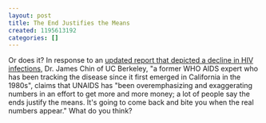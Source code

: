```yaml
---
layout: post
title: The End Justifies the Means
created: 1195613192
categories: []
---
```

Or does it? In response to an <a href="http://www.latimes.com/news/science/la-sci-aids20nov20,0,4239134.story?page=1&coll=la-home-center" rel="external">updated report that depicted a decline in HIV infections</a>, Dr. James Chin of UC Berkeley, "a former WHO AIDS expert who has been tracking the disease since it first emerged in California in the 1980s", claims that UNAIDS has "been overemphasizing and exaggerating numbers in an effort to get more and more money; a lot of people say the ends justify the means. It's going to come back and bite you when the real numbers appear." What do you think?
